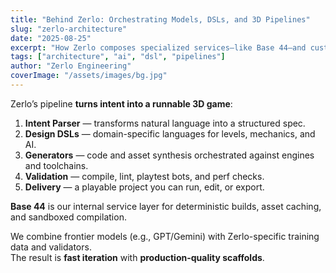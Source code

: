 ```yaml
---
title: "Behind Zerlo: Orchestrating Models, DSLs, and 3D Pipelines"
slug: "zerlo-architecture"
date: "2025-08-25"
excerpt: "How Zerlo composes specialized services—like Base 44—and custom languages to generate full 3D games."
tags: ["architecture", "ai", "dsl", "pipelines"]
author: "Zerlo Engineering"
coverImage: "/assets/images/bg.jpg"
---
```


Zerlo’s pipeline **turns intent into a runnable 3D game**:

1. **Intent Parser** — transforms natural language into a structured spec.
2. **Design DSLs** — domain-specific languages for levels, mechanics, and AI.
3. **Generators** — code and asset synthesis orchestrated against engines and toolchains.
4. **Validation** — compile, lint, playtest bots, and perf checks.
5. **Delivery** — a playable project you can run, edit, or export.

**Base 44** is our internal service layer for deterministic builds, asset caching, and sandboxed compilation.

We combine frontier models (e.g., GPT/Gemini) with Zerlo-specific training data and validators.  
The result is **fast iteration** with **production-quality scaffolds**.
